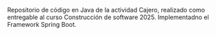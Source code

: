 Repositorio de código en Java de la actividad Cajero, realizado como entregable al curso Construcción de software 2025. Implementadno el Framework Spring Boot.
